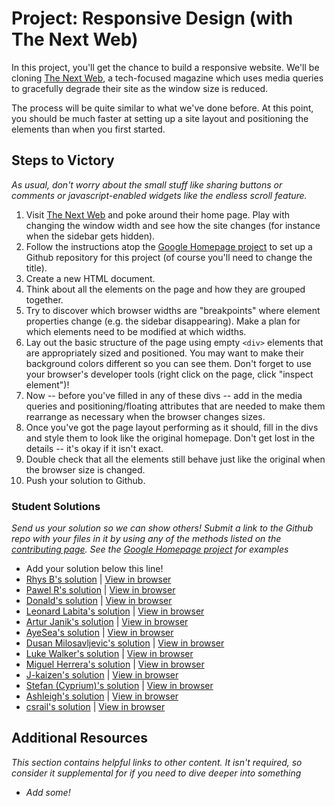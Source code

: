 # Project: Responsive Design (with The Next Web)

In this project, you'll get the chance to build a responsive website.  We'll be cloning [The Next Web](http://thenextweb.com), a tech-focused magazine which uses media queries to gracefully degrade their site as the window size is reduced.  

The process will be quite similar to what we've done before.  At this point, you should be much faster at setting up a site layout and positioning the elements than when you first started.

## Steps to Victory

*As usual, don't worry about the small stuff like sharing buttons or comments or javascript-enabled widgets like the endless scroll feature.*

1. Visit [The Next Web](http://thenextweb.com) and poke around their home page.  Play with changing the window width and see how the site changes (for instance when the sidebar gets hidden).
2. Follow the instructions atop the [Google Homepage project](/web-development-101/html-css) to set up a Github repository for this project (of course you'll need to change the title).
3. Create a new HTML document.
4. Think about all the elements on the page and how they are grouped together.
5. Try to discover which browser widths are "breakpoints" where element properties change (e.g. the sidebar disappearing).  Make a plan for which elements need to be modified at which widths.
5. Lay out the basic structure of the page using empty `<div>` elements that are appropriately sized and positioned.  You may want to make their background colors different so you can see them.  Don't forget to use your browser's developer tools (right click on the page, click "inspect element")!
6. Now -- before you've filled in any of these divs -- add in the media queries and positioning/floating attributes that are needed to make them rearrange as necessary when the browser changes sizes.
7. Once you've got the page layout performing as it should, fill in the divs and style them to look like the original homepage.  Don't get lost in the details -- it's okay if it isn't exact.
8. Double check that all the elements still behave just like the original when the browser size is changed.
7. Push your solution to Github.

### Student Solutions

*Send us your solution so we can show others! Submit a link to the Github repo with your files in it by using any of the methods listed on the [contributing page](http://github.com/TheOdinProject/curriculum/blob/master/contributing.md).  See the [Google Homepage project](/web-development-101/html-css) for examples*

* Add your solution below this line!
* [Rhys B's solution](https://github.com/105ron/the-next-web) | [View in browser](https://105ron.github.io/the-next-web/)
* [Pawel R's solution](https://github.com/PawelRokosz/ResponsiveDesign) | [View in browser](https://htmlpreview.github.io/?https://github.com/PawelRokosz/ResponsiveDesign/blob/master/index.html)
* [Donald's solution](https://github.com/donaldali/odin-html-css/tree/master/responsive_design) | [View in browser](http://htmlpreview.github.io/?https://github.com/donaldali/odin-html-css/blob/master/responsive_design/index.html)
* [Leonard Labita's solution](https://github.com/lendoza/OdinProject/tree/master/app) | [View in browser](http://leonardlabita.com/next.html)
* [Artur Janik's solution](https://github.com/ArturJanik/ProjectTNW) | [View in browser](http://htmlpreview.github.io/?https://github.com/ArturJanik/ProjectTNW/blob/master/index.html)
* [AyeSea's solution](https://github.com/AyeSea/tnw-responsive-design) | [View in browser](https://htmlpreview.github.io/?https://github.com/AyeSea/tnw-responsive-design/blob/master/index.html)
* [Dusan Milosavljevic's solution](https://github.com/dusanmilosavljevic1624/Project-Responsive-Design) | [View in browser](http://dusanmilosavljevic1624.github.io/Project-Responsive-Design/)
* [Luke Walker's solution](https://github.com/ubershibs/odin-html-css/tree/master/tnw) | [View in browser](https://htmlpreview.github.io/?https://github.com/ubershibs/odin-html-css/blob/master/tnw/index.html)
* [Miguel Herrera's solution](https://github.com/migueloherrera/the-next-web) | [View in browser](http://htmlpreview.github.io/?https://github.com/migueloherrera/the-next-web/blob/master/index.html)
* [J-kaizen's solution](https://github.com/J-kaizen/TheOdinProject/tree/master/HTML_CSS/html5_site) | [View in browser](http://htmlpreview.github.io/?https://github.com/J-kaizen/TheOdinProject/blob/master/HTML_CSS/html5_site/index.html)
* [Stefan (Cyprium)'s solution](https://github.com/dev-cyprium/TheOdinProject-HTML/blob/master/thenextweb-remake/index.html) | [View in browser](https://htmlpreview.github.io/?https://github.com/dev-cyprium/TheOdinProject-HTML/blob/master/thenextweb-remake/index.html)
* [Ashleigh's solution](https://github.com/aedelman/responsive-design/blob/master/index.html) | [View in browser](https://htmlpreview.github.io/?https://github.com/aedelman/responsive-design/blob/master/index.html)
* [csrail's solution](https://github.com/csrail/next-web-mock) | [View in browser](https://rawgit.com/csrail/next-web-mock/master/index.html)


## Additional Resources

*This section contains helpful links to other content. It isn't required, so consider it supplemental for if you need to dive deeper into something*

* *Add some!*
